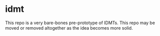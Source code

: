 idmt
====
This repo is a very bare-bones pre-prototype of IDMTs. This repo may be moved or removed altogether as the idea becomes more solid.
